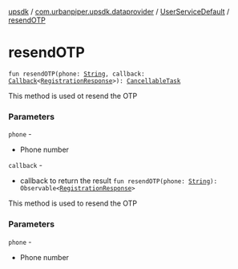 [upsdk](../../index.md) / [com.urbanpiper.upsdk.dataprovider](../index.md) / [UserServiceDefault](index.md) / [resendOTP](./resend-o-t-p.md)

# resendOTP

`fun resendOTP(phone: `[`String`](https://kotlinlang.org/api/latest/jvm/stdlib/kotlin/-string/index.html)`, callback: `[`Callback`](../-callback/index.md)`<`[`RegistrationResponse`](../../com.urbanpiper.upsdk.model.networkresponse/-registration-response/index.md)`>): `[`CancellableTask`](../-cancellable-task/index.md)

This method is used ot resend the OTP

### Parameters

`phone` -
* Phone number

`callback` -
* callback to return the result
`fun resendOTP(phone: `[`String`](https://kotlinlang.org/api/latest/jvm/stdlib/kotlin/-string/index.html)`): Observable<`[`RegistrationResponse`](../../com.urbanpiper.upsdk.model.networkresponse/-registration-response/index.md)`>`

This method is used to resend the OTP

### Parameters

`phone` -
* Phone number

